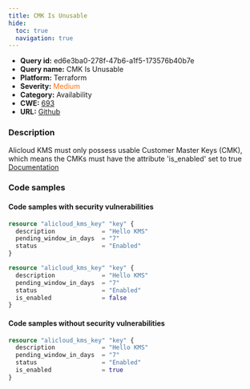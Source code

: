 ```yaml
---
title: CMK Is Unusable
hide:
  toc: true
  navigation: true
---
```


<style>
  .highlight .hll {
    background-color: #ff171742;
  }
  .md-content {
    max-width: 1100px;
    margin: 0 auto;
  }
</style>

-   **Query id:** ed6e3ba0-278f-47b6-a1f5-173576b40b7e
-   **Query name:** CMK Is Unusable
-   **Platform:** Terraform
-   **Severity:** <span style="color:#ff7213">Medium</span>
-   **Category:** Availability
-   **CWE:** <a href="https://cwe.mitre.org/data/definitions/693.html" onclick="newWindowOpenerSafe(event, 'https://cwe.mitre.org/data/definitions/693.html')">693</a>
-   **URL:** [Github](https://github.com/Checkmarx/kics/tree/master/assets/queries/terraform/alicloud/cmk_is_unusable)

### Description
Alicloud KMS must only possess usable Customer Master Keys (CMK), which means the CMKs must have the attribute 'is_enabled' set to true<br>
[Documentation](https://registry.terraform.io/providers/aliyun/alicloud/latest/docs/resources/kms_key#is_enabled)

### Code samples
#### Code samples with security vulnerabilities
```tf title="Positive test num. 1 - tf file" hl_lines="1"
resource "alicloud_kms_key" "key" {
  description             = "Hello KMS"
  pending_window_in_days  = "7"
  status                  = "Enabled"
}

```
```tf title="Positive test num. 2 - tf file" hl_lines="5"
resource "alicloud_kms_key" "key" {
  description             = "Hello KMS"
  pending_window_in_days  = "7"
  status                  = "Enabled"
  is_enabled              = false
}

```


#### Code samples without security vulnerabilities
```tf title="Negative test num. 1 - tf file"
resource "alicloud_kms_key" "key" {
  description             = "Hello KMS"
  pending_window_in_days  = "7"
  status                  = "Enabled"
  is_enabled              = true
}

```

